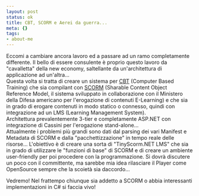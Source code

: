 ```yaml
--- 
layout: post
status: ok
title: CBT, SCORM e Aerei da guerra...
meta: {}
tags: 
- about-me
---
```

Eccomi a cambiare ancora lavoro ed a passare ad un ramo completamente differente. Il bello di essere consulente è proprio questo lavoro da "cavalletta" della new economy, saltellante da un'architettura di applicazione ad un'altra...  
Questa volta si tratta di creare un sistema per [CBT](http://it.wikipedia.org/wiki/E-learning) (Computer Based Training) che sia compilant con [SCORM](http://www.adlnet.org/scorm/index.cfm) (Sharable Content Object Reference Model, il sistema sviluppato in collaborazione con il Ministero della Difesa americano per l'erogazione di contenuti E-Learning) e che sia in grado di erogare contenuti in modo statico o connesso, quindi con integrazione ad un LMS (Learning Management System).  
Architettura prevalentemente 3-tier e completamente ASP.NET con integrazione di Cassini per l'erogazione stand-alone...  
Attualmente i problemi più grandi sono dati dal parsing dei vari Manifest e Metadata di SCORM e dalla "pacchettizzazione" in tempo reale delle risorse... L'obiettivo è di creare una sorta di "TinyScorm.NET LMS" che sia in grado di utilizzare le "funzioni di base" di SCORM e di creare un ambiente user-friendly per poi procedere con la programmazione. Si dovrà discutere un poco con il committente, ma sarebbe mia idea rilasciare il Player come OpenSource sempre che la scoietà sia daccordo...  
  
Vedremo! Nel frattempo chiunque sia addetto a SCORM o abbia interessanti implementazioni in C# si faccia vivo! 